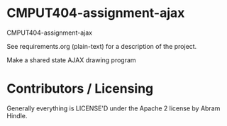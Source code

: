 # CMPUT404-assignment-ajax

CMPUT404-assignment-ajax

See requirements.org (plain-text) for a description of the project.

Make a shared state AJAX drawing program

# Contributors / Licensing

Generally everything is LICENSE'D under the Apache 2 license by Abram Hindle.
